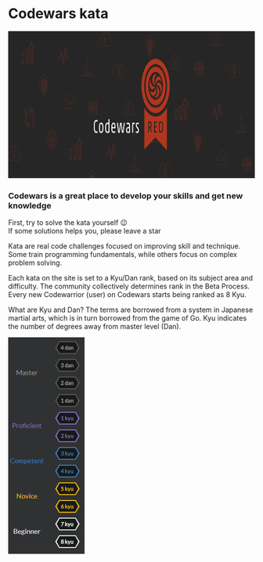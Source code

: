 # Codewars kata

<p align="center"><img height="300" width="auto" src="./codewars.png" /></p>

### Codewars is a great place to develop your skills and get new knowledge

First, try to solve the kata yourself :wink: <br />
If some solutions helps you, please leave a star <br />

Kata are real code challenges focused on improving skill and technique. Some train programming fundamentals, while others focus on complex problem solving.

Each kata on the site is set to a Kyu/Dan rank, based on its subject area and difficulty. The community collectively determines rank in the Beta Process. Every new Codewarrior (user) on Codewars starts being ranked as 8 Kyu.

What are Kyu and Dan? The terms are borrowed from a system in Japanese martial arts, which is in turn borrowed from the game of Go. Kyu indicates the number of degrees away from master level (Dan).

<p align="left"><img height="442" width="auto" src="./1.png" /></p>
